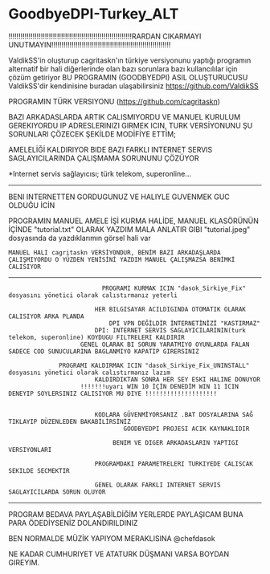 # GoodbyeDPI-Turkey_ALT

!!!!!!!!!!!!!!!!!!!!!!!!!!!!!!!!!!!!!!!!!!!!!!!!!!!!!!!!!!!!!RARDAN CIKARMAYI UNUTMAYIN!!!!!!!!!!!!!!!!!!!!!!!!!!!!!!!!!!!!!!!!!!!!!!!!!!!!!!!!!!!

ValdikSS'in oluşturup cagritaskn'ın türkiye versiyonunu yaptığı programın alternatif bir hali diğerlerinde olan bazı sorunlara bazı kullancılılar için çözüm getiriyor
BU PROGRAMIN (GOODBYEDPI) ASIL OLUŞTURUCUSU ValdikSS'dir kendinisine buradan ulaşabilirsiniz https://github.com/ValdikSS

PROGRAMIN TÜRK VERSIYONU (https://github.com/cagritaskn) 

BAZI ARKADASLARDA ARTIK CALISMIYORDU VE MANUEL KURULUM GEREKIYORDU IP ADRESLERINIZI GIRMEK ICIN, TURK VERSİYONUNU ŞU SORUNLARI ÇÖZECEK ŞEKİLDE MODİFİYE ETTİM;

AMELELİĞİ KALDIRIYOR BIDE BAZI FARKLI INTERNET SERVIS SAGLAYICILARINDA ÇALIŞMAMA SORUNUNU ÇÖZÜYOR

*Internet servis sağlayıcısı; türk telekom, superonline...

-----------------------------------------------------------------------------------------------------------------------------------------------------------------

BENI INTERNETTEN GORDUGUNUZ VE HALIYLE GUVENMEK GUC OLDUĞU İCİN 

PROGRAMIN MANUEL AMELE İŞİ KURMA HALİDE, MANUEL KLASÖRÜNÜN İÇİNDE "tutorial.txt"  OLARAK YAZDIM MALA ANLATIR GIBI "tutorial.jpeg" dosyasında da yazdıklarımın görsel hali var
    
	MANUEL HALI cagritaskn VERSİYONDUR, BENİM BAZI ARKADAŞLARDA ÇALIŞMIYORDU O YÜZDEN YENİSİNİ YAZDIM MANUEL ÇALIŞMAZSA BENİMKİ CALISIYOR
-----------------------------------------------------------------------------------------------------------------------------------------------------------------

                              PROGRAMI KURMAK ICIN "dasok_Sirkiye_Fix" dosyasını yönetici olarak calıstırmanız yeterli

							HER BILGISAYAR ACILDIGINDA OTOMATIK OLARAK CALISIYOR ARKA PLANDA 
								DPI VPN DEĞİLDİR İNTERNETİNİZİ "KASTIRMAZ" 
							DPI: INTERNET SERVIS SAGLAYICILARININ(turk telekom, superonline) KOYDUGU FILTRELERI KALDIRIR
						GENEL OLARAK BI SORUN YARATMIYO OYUNLARDA FALAN SADECE COD SUNUCULARINA BAGLANMIYO KAPATIP GIRERSINIZ
	
			      PROGRAMI KALDIRMAK ICIN "dasok_Sirkiye_Fix_UNINSTALL" dosyasını yönetici olarak calıstırmanız lazım
							KALDIRDIKTAN SONRA HER SEY ESKI HALINE DONUYOR
						!!!!!!!uyarı WIN 10 İÇİN DENEDİM WIN 11 ICIN DENEYIP SOYLERSINIZ CALISIYOR MU DIYE !!!!!!!!!!!!!!!!!!!!


							KODLARA GÜVENMİYORSANIZ .BAT DOSYALARINA SAĞ TIKLAYIP DÜZENLEDEN BAKABİLİRSİNİZ 
									GOODBYEDPI PROJESI ACIK KAYNAKLIDIR 
									
								 BENIM VE DIGER ARKADASLARIN YAPTIGI VERSIYONLARI
							   
							PROGRAMDAKI PARAMETRELERI TURKIYEDE CALISCAK SEKILDE SECMEKTIR
								
							GENEL OLARAK FARKLI INTERNET SERVIS SAGLAYICILARDA SORUN OLUYOR
------------------------------------------------------------------------------------------------------------------------------------------------------------------

PROGRAM BEDAVA PAYLAŞABİLDİĞİM YERLERDE PAYLAŞICAM BUNA PARA ÖDEDİYSENİZ DOLANDIRILDINIZ






BEN NORMALDE MÜZİK YAPIYOM MERAKLISINA @chefdasok

NE KADAR CUMHURIYET VE ATATURK DÜŞMANI VARSA BOYDAN GIREYIM.
